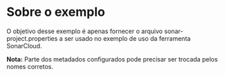 # Sobre o exemplo
O objetivo desse exemplo é apenas fornecer o arquivo sonar-project.properties a ser usado no exemplo de uso da ferramenta SonarCloud.

**Nota:** 
Parte dos metadados configurados pode precisar ser trocada pelos nomes corretos.
